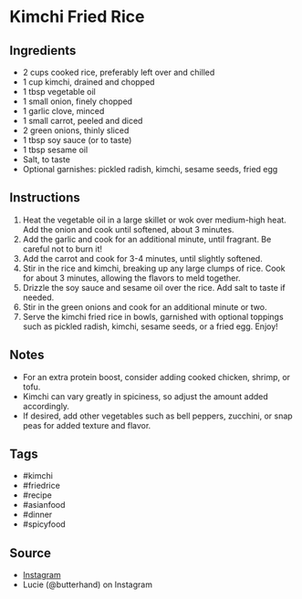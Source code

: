  # Kimchi Fried Rice

## Ingredients

- 2 cups cooked rice, preferably left over and chilled
- 1 cup kimchi, drained and chopped
- 1 tbsp vegetable oil
- 1 small onion, finely chopped
- 1 garlic clove, minced
- 1 small carrot, peeled and diced
- 2 green onions, thinly sliced
- 1 tbsp soy sauce (or to taste)
- 1 tbsp sesame oil
- Salt, to taste
- Optional garnishes: pickled radish, kimchi, sesame seeds, fried egg

## Instructions

1. Heat the vegetable oil in a large skillet or wok over medium-high heat. Add the onion and cook until softened, about 3 minutes.
2. Add the garlic and cook for an additional minute, until fragrant. Be careful not to burn it!
3. Add the carrot and cook for 3-4 minutes, until slightly softened.
4. Stir in the rice and kimchi, breaking up any large clumps of rice. Cook for about 3 minutes, allowing the flavors to meld together.
5. Drizzle the soy sauce and sesame oil over the rice. Add salt to taste if needed.
6. Stir in the green onions and cook for an additional minute or two.
7. Serve the kimchi fried rice in bowls, garnished with optional toppings such as pickled radish, kimchi, sesame seeds, or a fried egg. Enjoy!

## Notes

- For an extra protein boost, consider adding cooked chicken, shrimp, or tofu.
- Kimchi can vary greatly in spiciness, so adjust the amount added accordingly.
- If desired, add other vegetables such as bell peppers, zucchini, or snap peas for added texture and flavor.

## Tags

- #kimchi
- #friedrice
- #recipe
- #asianfood
- #dinner
- #spicyfood

## Source

- [Instagram](https://www.instagram.com/p/CeInWtCO5OC/)
- Lucie (@butterhand) on Instagram